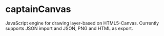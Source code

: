 # captainCanvas
JavaScript engine for drawing layer-based on HTML5-Canvas. Currently supports JSON import and JSON, PNG and HTML as export.
